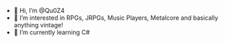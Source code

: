 - 👋 Hi, I’m @Qu0Z4
- 👀 I’m interested in RPGs, JRPGs, Music Players, Metalcore and basically anything vintage! 
- 🌱 I’m currently learning C#
<!---
Qu0Z4/Qu0Z4 is a ✨ special ✨ repository because its `README.md` (this file) appears on your GitHub profile.
You can click the Preview link to take a look at your changes.
--->
